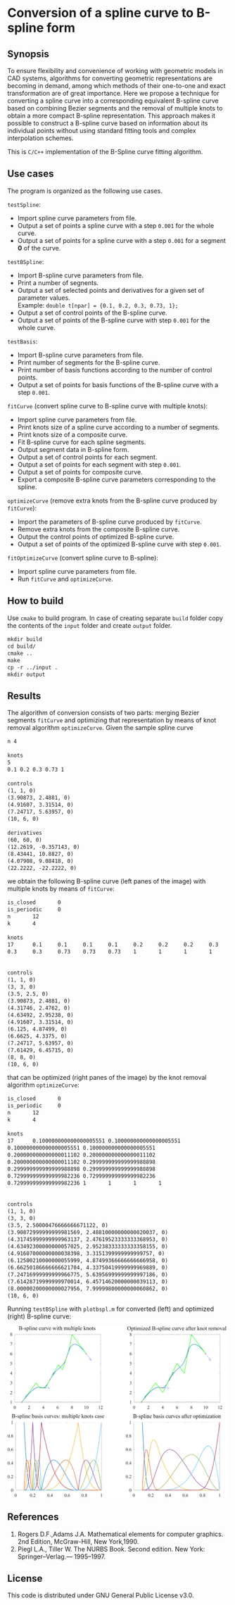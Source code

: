 # Conversion of a spline curve to B-spline form

## Synopsis

To ensure flexibility and convenience of working with geometric models in CAD systems, algorithms for converting geometric representations are becoming in demand, among which methods of their one-to-one and exact transformation are of great importance. Here we propose a technique for converting a spline curve into a corresponding equivalent B-spline curve based on combining Bezier segments and the removal of multiple knots to obtain a more compact B-spline representation. This approach makes it possible to construct a B-spline curve based on information about its individual points without using standard fitting tools and complex interpolation schemes.

This is `C/C++` implementation of the B-Spline curve fitting algorithm.

## Use cases
The program is organized as the following use cases. 

`testSpline`:
- Import spline curve parameters from file. 
- Output a set of points a spline curve  with a step `0.001` for the whole curve.
- Output a set of points for a spline curve with a step `0.001` for a segment **0** of the curve.
 
`testBSpline`: 
- Import B-spline curve parameters from file.
- Print a number of segnents.
- Output a set of selected points and derivatives for a given set of parameter values. <br /> Example:  `double t[npar] = {0.1, 0.2, 0.3, 0.73, 1};`
- Output a set of control points of the B-spline curve.
- Output a set of points of the B-spline curve with step `0.001` for the whole curve. 

`testBasis`: 
- Import B-spline curve parameters from file.
- Print number of segments for the B-spline curve.
- Print number of basis functions according to the number of control points.
- Output a set of points for basis functions of the B-spline curve with a step `0.001`.

`fitCurve` (convert spline curve to B-spline curve with multiple knots): 
- Import spline curve parameters from file. 
- Print knots size of a spline curve according to a number of segments.
- Print knots size of a composite curve.
- Fit B-spline curve for each spline segments. 
- Output segment data in B-spline form.
- Output a set of control points for each segment.
- Output a set of points for each segment with step `0.001`.
- Output a set of points for composite curve.
- Export a composite B-spline curve parameters corresponding to the spline.

`optimizeCurve` (remove extra knots from the B-spline curve produced by `fitCurve`):
- Import the parameters of B-spline curve produced by `fitCurve`.
- Remove extra knots from the composite B-spline curve.
- Output the control points of optimized B-spline curve.
- Output a set of points of the optimized B-spline curve with step `0.001`.

`fitOptimizeCurve` (convert spline curve to B-spline):
- Import spline curve parameters from file. 
- Run `fitCurve` and `optimizeCurve`.

## How to build

Use `cmake` to build program. In case of creating separate `build` folder copy the contents of the `input` folder and create `output` folder.
```
mkdir build
cd build/
cmake ..
make
cp -r ../input .
mkdir output
```
## Results
The algorithm of conversion consists of two parts: merging Bezier segments `fitCurve` and optimizing that representation by means of knot removal algorithm `optimizeCurve`. Given the sample spline curve
```
n 4

knots
5
0.1 0.2 0.3 0.73 1

controls
(1, 1, 0)
(3.90873, 2.4881, 0)
(4.91607, 3.31514, 0)
(7.24717, 5.63957, 0)
(10, 6, 0)

derivatives
(60, 60, 0)
(12.2619, -0.357143, 0)
(8.43441, 10.8827, 0)
(4.07908, 9.08418, 0)
(22.2222, -22.2222, 0)
```
we obtain the following B-spline curve (left panes of the image) with multiple knots by means of `fitCurve`:
```
is_closed       0
is_periodic     0
n       12
k       4

knots
17      0.1     0.1     0.1     0.1     0.2     0.2     0.2     0.3     0.3     0.3     0.73    0.73    0.73    1       1       1       1


controls
(1, 1, 0)
(3, 3, 0)
(3.5, 2.5, 0)
(3.90873, 2.4881, 0)
(4.31746, 2.4762, 0)
(4.63492, 2.95238, 0)
(4.91607, 3.31514, 0)
(6.125, 4.87499, 0)
(6.6625, 4.3375, 0)
(7.24717, 5.63957, 0)
(7.61429, 6.45715, 0)
(8, 8, 0)
(10, 6, 0)
```
that can be optimized (right panes of the image) by the knot removal algorithm `optimizeCurve`:
```
is_closed       0
is_periodic     0
n       12
k       4

knots
17      0.100000000000000005551 0.100000000000000005551 0.100000000000000005551 0.100000000000000005551 0.200000000000000011102 0.200000000000000011102 0.200000000000000011102 0.299999999999999988898 0.299999999999999988898 0.299999999999999988898      0.729999999999999982236 0.729999999999999982236 0.729999999999999982236 1       1       1       1


controls
(1, 1, 0)
(3, 3, 0)
(3.5, 2.50000476666666671122, 0)
(3.90872999999999981569, 2.48810000000000020037, 0)
(4.31745999999999963137, 2.47619523333333368953, 0)
(4.63492300000000057025, 2.95238333333333358155, 0)
(4.91607000000000038398, 3.3151399999999999757, 0)
(6.12500210000000055999, 4.87499366666666666958, 0)
(6.66250186666666621704, 4.33750419999999969889, 0)
(7.24716999999999966775, 5.63956999999999997186, 0)
(7.61428719999999970014, 6.45714620000000039113, 0)
(8.00000200000000027956, 7.99999800000000060862, 0)
(10, 6, 0)
```
Running `testBSpline` with `plotbspl.m` for converted (left) and optimized (right) B-spline curve:

![Classification](bspl_curves_and_basis.png)

## References

1. Rogers D.F.,Adams J.A. Mathematical elements for computer graphics. 2nd Edition, McGraw-Hill, New York,1990.
2. Piegl L.A., Tiller W. The NURBS Book. Second edition. New York: Springer–Verlag.— 1995–1997.

## License

This code is distributed under GNU General Public License v3.0.
